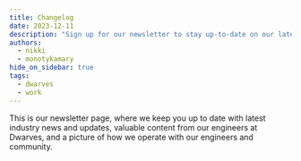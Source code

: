```yaml
---
title: Changelog
date: 2023-12-11
description: "Sign up for our newsletter to stay up-to-date on our latest news, tips, and updates. We'll deliver valuable content straight to your inbox, keeping you informed and engaged with stuff happening at Dwarves."
authors:
  - nikki
  - monotykamary
hide_on_sidebar: true
tags:
  - dwarves
  - work
---
```


This is our newsletter page, where we keep you up to date with latest industry news and updates, valuable content from our engineers at Dwarves, and a picture of how we operate with our engineers and community.

